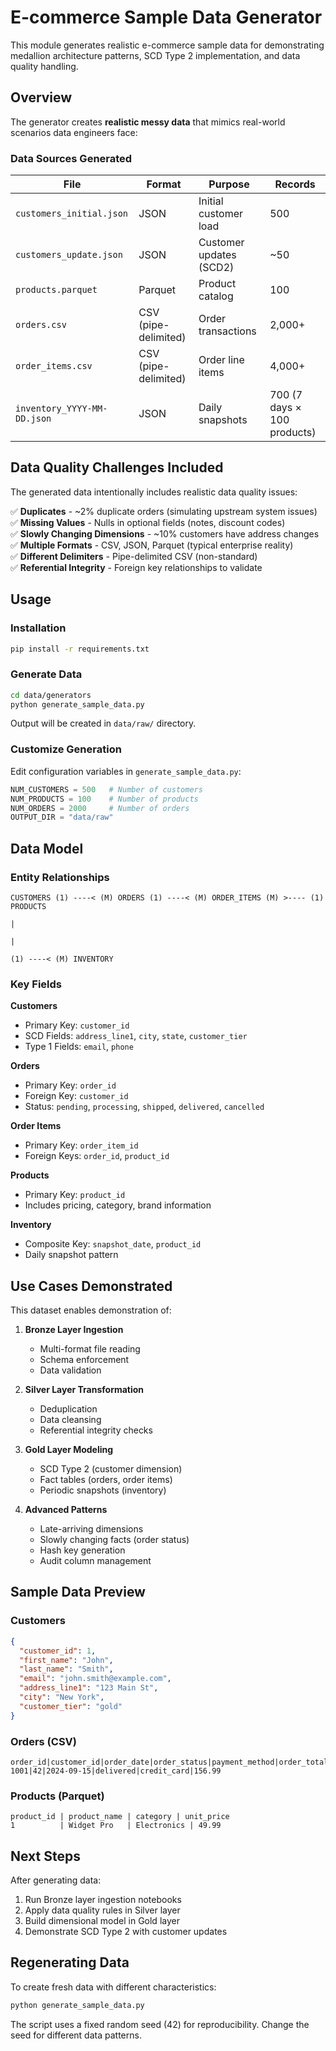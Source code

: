 # E-commerce Sample Data Generator

This module generates realistic e-commerce sample data for demonstrating medallion architecture patterns, SCD Type 2 implementation, and data quality handling.

## Overview

The generator creates **realistic messy data** that mimics real-world scenarios data engineers face:

### Data Sources Generated

| File | Format | Purpose | Records |
|------|--------|---------|---------|
| `customers_initial.json` | JSON | Initial customer load | 500 |
| `customers_update.json` | JSON | Customer updates (SCD2) | ~50 |
| `products.parquet` | Parquet | Product catalog | 100 |
| `orders.csv` | CSV (pipe-delimited) | Order transactions | 2,000+ |
| `order_items.csv` | CSV (pipe-delimited) | Order line items | 4,000+ |
| `inventory_YYYY-MM-DD.json` | JSON | Daily snapshots | 700 (7 days × 100 products) |

## Data Quality Challenges Included

The generated data intentionally includes realistic data quality issues:

✅ **Duplicates** - ~2% duplicate orders (simulating upstream system issues)  
✅ **Missing Values** - Nulls in optional fields (notes, discount codes)  
✅ **Slowly Changing Dimensions** - ~10% customers have address changes  
✅ **Multiple Formats** - CSV, JSON, Parquet (typical enterprise reality)  
✅ **Different Delimiters** - Pipe-delimited CSV (non-standard)  
✅ **Referential Integrity** - Foreign key relationships to validate  

## Usage

### Installation

```bash
pip install -r requirements.txt
```

### Generate Data

```bash
cd data/generators
python generate_sample_data.py
```

Output will be created in `data/raw/` directory.

### Customize Generation

Edit configuration variables in `generate_sample_data.py`:

```python
NUM_CUSTOMERS = 500   # Number of customers
NUM_PRODUCTS = 100    # Number of products
NUM_ORDERS = 2000     # Number of orders
OUTPUT_DIR = "data/raw"
```

## Data Model

### Entity Relationships

```
CUSTOMERS (1) ----< (M) ORDERS (1) ----< (M) ORDER_ITEMS (M) >---- (1) PRODUCTS
                                                                            |
                                                                            |
                                                                    (1) ----< (M) INVENTORY
```

### Key Fields

**Customers**
- Primary Key: `customer_id`
- SCD Fields: `address_line1`, `city`, `state`, `customer_tier`
- Type 1 Fields: `email`, `phone`

**Orders**
- Primary Key: `order_id`
- Foreign Key: `customer_id`
- Status: `pending`, `processing`, `shipped`, `delivered`, `cancelled`

**Order Items**
- Primary Key: `order_item_id`
- Foreign Keys: `order_id`, `product_id`

**Products**
- Primary Key: `product_id`
- Includes pricing, category, brand information

**Inventory**
- Composite Key: `snapshot_date`, `product_id`
- Daily snapshot pattern

## Use Cases Demonstrated

This dataset enables demonstration of:

1. **Bronze Layer Ingestion**
   - Multi-format file reading
   - Schema enforcement
   - Data validation

2. **Silver Layer Transformation**
   - Deduplication
   - Data cleansing
   - Referential integrity checks

3. **Gold Layer Modeling**
   - SCD Type 2 (customer dimension)
   - Fact tables (orders, order items)
   - Periodic snapshots (inventory)

4. **Advanced Patterns**
   - Late-arriving dimensions
   - Slowly changing facts (order status)
   - Hash key generation
   - Audit column management

## Sample Data Preview

### Customers
```json
{
  "customer_id": 1,
  "first_name": "John",
  "last_name": "Smith",
  "email": "john.smith@example.com",
  "address_line1": "123 Main St",
  "city": "New York",
  "customer_tier": "gold"
}
```

### Orders (CSV)
```
order_id|customer_id|order_date|order_status|payment_method|order_total
1001|42|2024-09-15|delivered|credit_card|156.99
```

### Products (Parquet)
```
product_id | product_name | category | unit_price
1          | Widget Pro   | Electronics | 49.99
```

## Next Steps

After generating data:
1. Run Bronze layer ingestion notebooks
2. Apply data quality rules in Silver layer
3. Build dimensional model in Gold layer
4. Demonstrate SCD Type 2 with customer updates

## Regenerating Data

To create fresh data with different characteristics:
```bash
python generate_sample_data.py
```

The script uses a fixed random seed (42) for reproducibility. Change the seed for different data patterns.
